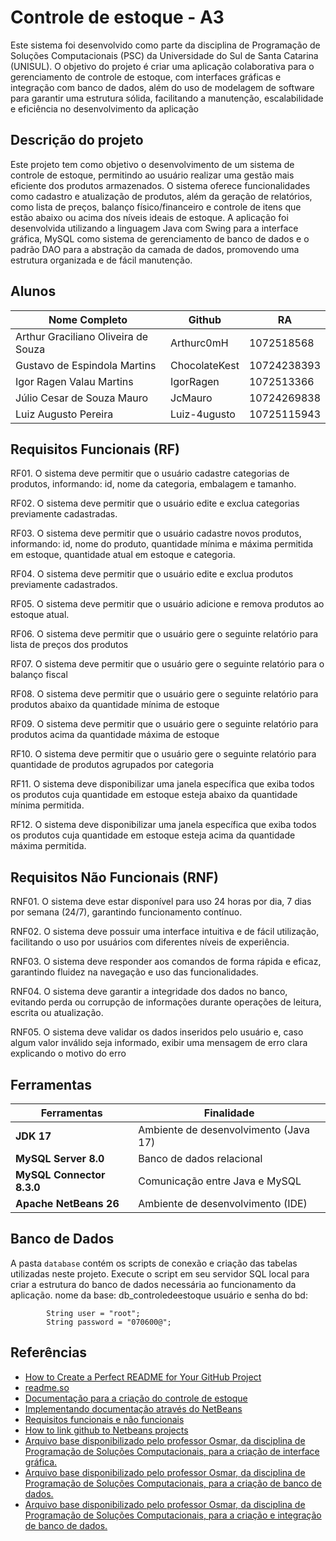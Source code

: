 
# Controle de estoque - A3


Este sistema foi desenvolvido como parte da disciplina de Programação de Soluções Computacionais (PSC) da Universidade do Sul de Santa Catarina (UNISUL). O objetivo do projeto é criar uma aplicação colaborativa para o gerenciamento de controle de estoque, com interfaces gráficas e integração com banco de dados, além do uso de modelagem de software para garantir uma estrutura sólida, facilitando a manutenção, escalabilidade e eficiência no desenvolvimento da aplicação




## Descrição do projeto

Este projeto tem como objetivo o desenvolvimento de um sistema de controle de estoque, permitindo ao usuário realizar uma gestão mais eficiente dos produtos armazenados. O sistema oferece funcionalidades como cadastro e atualização de produtos, além da geração de relatórios, como lista de preços, balanço físico/financeiro e controle de itens que estão abaixo ou acima dos níveis ideais de estoque.
A aplicação foi desenvolvida utilizando a linguagem Java com Swing para a interface gráfica, MySQL como sistema de gerenciamento de banco de dados e o padrão DAO para a abstração da camada de dados, promovendo uma estrutura organizada e de fácil manutenção.
## Alunos

| Nome Completo               | Github                                                | RA                  |
| ----------------- | ---------------------------------------------------------- | --------------------------------- |
| Arthur Graciliano  Oliveira de Souza      | Arthurc0mH| 1072518568     |
| Gustavo de Espindola Martins       | ChocolateKest| 10724238393    |
| Igor Ragen Valau Martins       | IgorRagen | 1072513366  |
| Júlio Cesar de Souza Mauro       | JcMauro | 10724269838     |
| Luiz Augusto Pereira       | Luiz-4ugusto | 10725115943     |

## Requisitos Funcionais (RF)
RF01. O sistema deve permitir que o usuário cadastre categorias de produtos, informando: id, nome da categoria, embalagem e tamanho.

RF02. O sistema deve permitir que o usuário edite e exclua categorias previamente cadastradas.

RF03. O sistema deve permitir que o usuário cadastre novos produtos, informando: id, nome do produto, quantidade mínima e máxima permitida em estoque, quantidade atual em estoque e categoria.

RF04. O sistema deve permitir que o usuário edite e exclua produtos previamente cadastrados.

RF05. O sistema deve permitir que o usuário adicione e remova produtos ao estoque atual.

RF06. O sistema deve permitir que o usuário gere o seguinte relatório para lista de preços dos produtos

RF07. O sistema deve permitir que o usuário gere o seguinte relatório para o balanço fiscal

RF08. O sistema deve permitir que o usuário gere o seguinte relatório para produtos abaixo da quantidade mínima de estoque

RF09. O sistema deve permitir que o usuário gere o seguinte relatório para produtos acima da quantidade máxima de estoque

RF10. O sistema deve permitir que o usuário gere o seguinte relatório para quantidade de produtos agrupados por categoria

RF11. O sistema deve disponibilizar uma janela específica que exiba todos os produtos cuja quantidade em estoque esteja abaixo da quantidade mínima permitida.

RF12. O sistema deve disponibilizar uma janela específica que exiba todos os produtos cuja quantidade em estoque esteja acima da quantidade máxima permitida.

## Requisitos Não Funcionais (RNF)

RNF01. O sistema deve estar disponível para uso 24 horas por dia, 7 dias por semana (24/7), garantindo funcionamento contínuo.

RNF02. O sistema deve possuir uma interface intuitiva e de fácil utilização, facilitando o uso por usuários com diferentes níveis de experiência.

RNF03. O sistema deve responder aos comandos de forma rápida e eficaz, garantindo fluidez na navegação e uso das funcionalidades.

RNF04. O sistema deve garantir a integridade dos dados no banco, evitando perda ou corrupção de informações durante operações de leitura, escrita ou atualização.

RNF05. O sistema deve validar os dados inseridos pelo usuário e, caso algum valor inválido seja informado, exibir uma mensagem de erro clara explicando o motivo do erro

## Ferramentas

| Ferramentas          | Finalidade                                     |
| ------------------------------ | ---------------------------------------------- |
| **JDK 17**                      | Ambiente de desenvolvimento (Java 17)         |
| **MySQL Server 8.0**            | Banco de dados relacional                     |
| **MySQL Connector 8.3.0**| Comunicação entre Java e MySQL                |
| **Apache NetBeans 26**         | Ambiente de desenvolvimento (IDE)            |


## Banco de Dados

A pasta `database` contém os scripts de conexão e criação das tabelas utilizadas neste projeto.  Execute o script em seu servidor SQL local para criar a estrutura do banco de dados necessária ao funcionamento da aplicação.
nome da base: db_controledeestoque
usuário e senha do bd:


            String user = "root";
            String password = "070600@";


## Referências

 - [How to Create a Perfect README for Your GitHub Project](https://medium.com/@sumudithalanz/the-art-of-crafting-an-effective-readme-for-your-github-project-cf425a8b1580)
  - [readme.so](https://readme.so/pt/editor)
 - [Documentação para a criação do controle de estoque](https://mediacdns3.ulife.com.br/PAT/Upload/5688953/A3_roteiro_20250529201959.pdf)
 - [Implementando documentação através do NetBeans](https://www.devmedia.com.br/javadoc-implementando-documentacao-atraves-do-netbeans/2495)
  - [Requisitos funcionais e não funcionais](https://www.mestresdaweb.com.br/tecnologias/requisitos-funcionais-e-nao-funcionais-o-que-sao)
  - [How to link github to Netbeans projects](https://www.youtube.com/watch?v=UOIPS-ewFHg)
  - [Arquivo base disponibilizado pelo professor Osmar, da disciplina de Programação de Soluções Computacionais, para a criação de interface gráfica.](https://mediacdns3.ulife.com.br/PAT/Upload/2985299/11_Interfaces_graficas_20250519185608.pdf)
  - [Arquivo base disponibilizado pelo professor Osmar, da disciplina de Programação de Soluções Computacionais, para a criação de banco de dados.](https://mediacdns3.ulife.com.br/PAT/Upload/2985299/12_BD_mysql_workbench_20250512213257.pdf)
  - [Arquivo base disponibilizado pelo professor Osmar, da disciplina de Programação de Soluções Computacionais, para a criação e integração de banco de dados.](https://mediacdns3.ulife.com.br/PAT/Upload/2985299/13_BD_DAO_sem_control_20250512213305.pdf)

  





